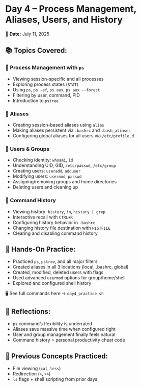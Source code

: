 # Day 4 – Process Management, Aliases, Users, and History
📅 **Date:** July 11, 2025

## 📚 Topics Covered:
### 🔹 Process Management with `ps`
- Viewing session-specific and all processes
- Exploring process states (`STAT`)
- Using `ps`, `ps -ef`, `ps aux`, `ps aux --forest`
- Filtering by user, command, PID
- Introduction to `pstree`

### 🔹 Aliases
- Creating session-based aliases using `alias`
- Making aliases persistent via `.bashrc` and `.bash_aliases`
- Configuring global aliases for all users via `/etc/profile.d`

### 🔹 Users & Groups
- Checking identity: `whoami`, `id`
- Understanding UID, GID, `/etc/passwd`, `/etc/group`
- Creating users: `useradd`, `adduser`
- Modifying users: `usermod`, `passwd`
- Assigning/removing groups and home directories
- Deleting users and cleaning up

### 🔹 Command History
- Viewing history: `history`, `!n`, `history | grep`
- Interactive recall with `CTRL+R`
- Configuring history behavior in `.bashrc`
- Changing history file destination with `HISTFILE`
- Clearing and disabling command history

## 🔧 Hands-On Practice:
- Practiced `ps`, `pstree`, and all major filters
- Created aliases in all 3 locations (local, .bashrc, global)
- Created, modified, deleted users with flags
- Used advanced `usermod` options for group/home/shell
- Explored and configured shell history

🖥️ See full commands here → `day4_practice.sh`

## 💬 Reflections:
- `ps` command’s flexibility is underrated
- Aliases save massive time when configured right
- User and group management finally feels natural
- Command history = personal productivity cheat code

## 🔁 Previous Concepts Practiced:
- File viewing (`cat`, `less`)
- Redirection (`>`, `>>`)
- `ls` flags + shell scripting from prior days

